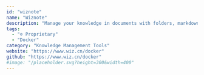 ```yaml
---
id: "wiznote"
name: "Wiznote"
description: "Manage your knowledge in documents with folders, markdown, full text search and webpage collection support."
tags:
  - "⊘ Proprietary"
  - "Docker"
category: "Knowledge Management Tools"
website: "https://www.wiz.cn/docker"
github: "https://www.wiz.cn/docker"
#image: "/placeholder.svg?height=300&width=400"
---
```


